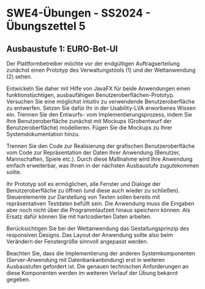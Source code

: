 # **SWE4-Übungen - SS2024 - Übungszettel 5**

## **Ausbaustufe 1: EURO-Bet-UI**

Der Plattformbetreiber möchte vor der endgültigen Auftragserteilung zunächst
einen Prototyp des Verwaltungstools (1) und der Wettanwendung (2) sehen.
 
Entwickeln Sie daher mit Hilfe von JavaFX für beide Anwendungen einen
funktionstüchtigen, ausbaufähigen Benutzeroberflächen-Prototyp. Versuchen Sie
eine möglichst intuitiv zu verwendende Benutzeroberfläche zu entwerfen. Setzen
Sie dafür Ihr in der Usability-LVA erworbenes Wissen ein. Trennen Sie den
Entwurfs- vom Implementierungsprozess, indem Sie Ihre Benutzeroberfläche
zunächst mit Mockups (Grobentwurf der Benutzeroberfläche) modellieren. Fügen Sie
die Mockups zu Ihrer Systemdokumentation hinzu.

Trennen Sie den Code zur Realisierung der grafischen Benutzeroberfläche vom Code
zur Repräsentation der Daten Ihrer Anwendung (Benutzer, Mannschaften, Spiele
etc.). Durch diese Maßnahme wird Ihre Anwendung einfach erweiterbar, was Ihnen
in der nächsten Ausbaustufe zugutekommen sollte.

Ihr Prototyp soll es ermöglichen, alle Fenster und Dialoge der
Benutzeroberfläche zu öffnen (und diese auch wieder zu schließen).
Steuerelemente zur Darstellung von Texten sollen bereits mit repräsentativen
Testdaten befüllt sein. Die Anwendung muss die Eingaben aber noch nicht über die
Programmlaufzeit hinaus speichern können. Als Ersatz dafür können Sie mit
hartcodierten Daten arbeiten.

Berücksichtigen Sie bei der Wettanwendung das Gestaltungsprinzip des responsiven
Designs. Das Layout der Anwendung sollte also beim Verändern der Fenstergröße
sinnvoll angepasst werden. 

Beachten Sie, dass die Implementierung der anderen Systemkomponenten
(Server-Anwendung mit Datenbankanbindung) erst in weiteren Ausbaustufen
gefordert ist. Die genauen technischen Anforderungen an diese Komponenten werden
im weiteren Verlauf der Übung bekannt gegeben.